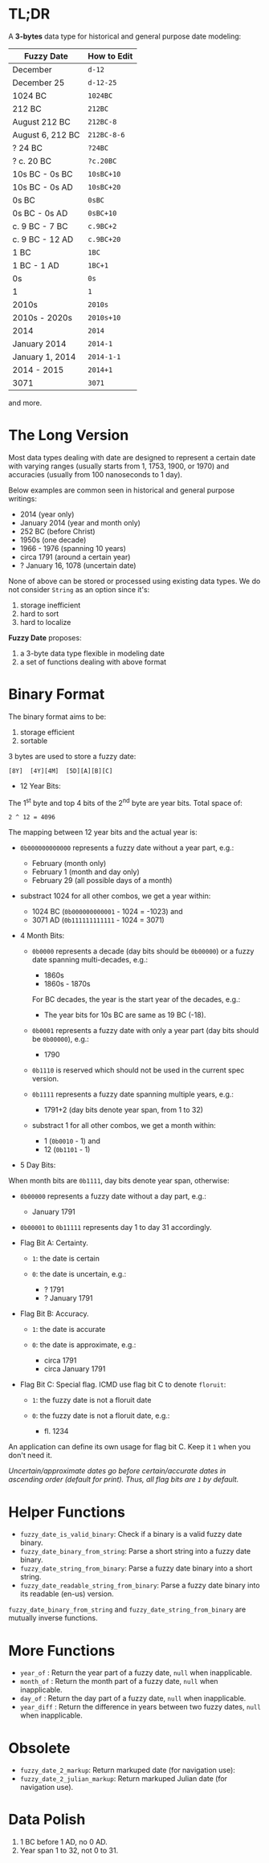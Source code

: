 TL;DR
=====

A **3-bytes** data type for historical and general purpose date modeling:

| Fuzzy Date         | How to Edit  |
|--------------------|--------------|
| December           | `d-12`       |
| December 25        | `d-12-25`    |
| 1024 BC            | `1024BC`     |
| 212 BC             | `212BC`      |
| August 212 BC      | `212BC-8`    |
| August 6, 212 BC   | `212BC-8-6`  |
| ? 24 BC            | `?24BC`      |
| ? c. 20 BC         | `?c.20BC`    |
| 10s BC - 0s BC     | `10sBC+10`   |
| 10s BC - 0s AD     | `10sBC+20`   |
| 0s BC              | `0sBC`       |
| 0s BC - 0s AD      | `0sBC+10`    |
| c. 9 BC - 7 BC     | `c.9BC+2`    |
| c. 9 BC - 12 AD    | `c.9BC+20`   |
| 1 BC               | `1BC`        |
| 1 BC - 1 AD        | `1BC+1`      |
| 0s                 | `0s`         |
| 1                  | `1`          |
| 2010s              | `2010s`      |
| 2010s - 2020s      | `2010s+10`   |
| 2014               | `2014`       |
| January 2014       | `2014-1`     |
| January 1, 2014    | `2014-1-1`   |
| 2014 - 2015        | `2014+1`     |
| 3071               | `3071`       |

and more.

The Long Version
================

Most data types dealing with date are designed to represent a certain date with
varying ranges (usually starts from 1, 1753, 1900, or 1970) and accuracies
(usually from 100 nanoseconds to 1 day).

Below examples are common seen in historical and general purpose writings:

  + 2014 (year only)
  + January 2014 (year and month only)
  + 252 BC (before Christ)
  + 1950s (one decade)
  + 1966 - 1976 (spanning 10 years)
  + circa 1791 (around a certain year)
  + ? January 16, 1078 (uncertain date)

None of above can be stored or processed using existing data types. We do not
consider `String` as an option since it's:

  1. storage inefficient
  2. hard to sort
  3. hard to localize

**Fuzzy Date** proposes:

  1. a 3-byte data type flexible in modeling date
  2. a set of functions dealing with above format


Binary Format
=============

The binary format aims to be:

  1. storage efficient
  2. sortable

3 bytes are used to store a fuzzy date:

    [8Y]  [4Y][4M]  [5D][A][B][C]

+ 12 Year Bits:

The 1<sup>st</sup> byte and top 4 bits of the 2<sup>nd</sup> byte are year bits. Total space of:

    2 ^ 12 = 4096

The mapping between 12 year bits and the actual year is:

  - `0b000000000000` represents a fuzzy date without a year part, e.g.:

    * February (month only)
    * February 1 (month and day only)
    * February 29 (all possible days of a month)

  - substract 1024 for all other combos, we get a year within:

    * 1024 BC (`0b000000000001` - 1024 = -1023) and
    * 3071 AD (`0b111111111111` - 1024 =  3071)

+ 4 Month Bits:

  - `0b0000` represents a decade (day bits should be `0b00000`) or a fuzzy date
    spanning multi-decades, e.g.:

    * 1860s
    * 1860s - 1870s

    For BC decades, the year is the start year of the decades, e.g.:

    * The year bits for 10s BC are same as 19 BC (-18).

  - `0b0001` represents a fuzzy date with only a year part (day bits should be
    `0b00000`), e.g.:

    * 1790

  - `0b1110` is reserved which should not be used in the current spec version.

  - `0b1111` represents a fuzzy date spanning multiple years, e.g.:

    * 1791+2 (day bits denote year span, from 1 to 32)

  - substract 1 for all other combos, we get a month within:

    * 1  (`0b0010` - 1) and
    * 12 (`0b1101` - 1)

+ 5 Day Bits:

When month bits are `0b1111`, day bits denote year span, otherwise:

  - `0b00000` represents a fuzzy date without a day part, e.g.:

    * January 1791

  - `0b00001` to `0b11111` represents day 1 to day 31 accordingly.

+ Flag Bit A: Certainty.

  - `1`: the date is certain
  - `0`: the date is uncertain, e.g.:

    * ? 1791
    * ? January 1791

+ Flag Bit B: Accuracy.

  - `1`: the date is accurate
  - `0`: the date is approximate, e.g.:

    * circa 1791
    * circa January 1791

+ Flag Bit C: Special flag. ICMD use flag bit C to denote `floruit`:

  - `1`: the fuzzy date is not a floruit date
  - `0`: the fuzzy date is not a floruit date, e.g.:

    * fl. 1234

An application can define its own usage for flag bit C. Keep it `1` when you
don't need it.

*Uncertain/approximate dates go before certain/accurate dates in
ascending order (default for print). Thus, all flag bits are `1` by default.*


Helper Functions
================

+ `fuzzy_date_is_valid_binary`: Check if a binary is a valid fuzzy date binary.
+ `fuzzy_date_binary_from_string`: Parse a short string into a fuzzy date binary.
+ `fuzzy_date_string_from_binary`: Parse a fuzzy date binary into a short string.
+ `fuzzy_date_readable_string_from_binary`: Parse a fuzzy date binary into its readable (en-us) version.

`fuzzy_date_binary_from_string` and `fuzzy_date_string_from_binary` are mutually inverse functions.


More Functions
==============

+ `year_of`   : Return the year  part of a fuzzy date, `null` when inapplicable.
+ `month_of`  : Return the month part of a fuzzy date, `null` when inapplicable.
+ `day_of`    : Return the day   part of a fuzzy date, `null` when inapplicable.
+ `year_diff` : Return the difference in years between two fuzzy dates, `null`
  when inapplicable.


Obsolete
========

+ `fuzzy_date_2_markup`: Return markuped date (for navigation use):
+ `fuzzy_date_2_julian_markup`: Return markuped Julian date (for navigation use).


Data Polish
===========

1. 1 BC before 1 AD, no 0 AD.
2. Year span 1 to 32, not 0 to 31.
